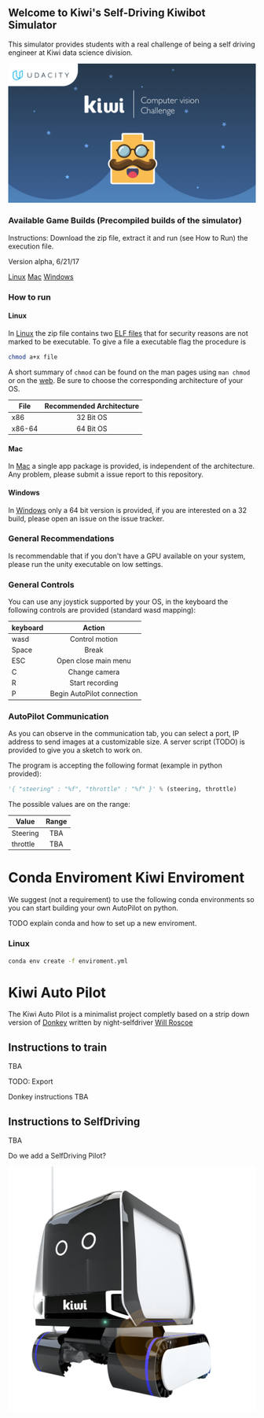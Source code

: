 ## Welcome to Kiwi's Self-Driving Kiwibot Simulator

This simulator provides students with a real challenge of being a self driving engineer at Kiwi data science division.

![KiwiBot Challenge](./Challenge.png)

### Available Game Builds (Precompiled builds of the simulator)

Instructions: Download the zip file, extract it and run (see How to Run) the execution file.

Version alpha, 6/21/17

[Linux](https://drive.google.com/open?id=0BwDN7B4kVM12SnBYWVp2NXJoeHc)
[Mac](https://drive.google.com/open?id=0BwDN7B4kVM12S1otYm1yN2JIbmM)
[Windows](https://drive.google.com/open?id=0BwDN7B4kVM12VFZwN21lb21hRDA)


### How to run

#### Linux

In [Linux](https://drive.google.com/open?id=0BwDN7B4kVM12SnBYWVp2NXJoeHc) the zip file contains two [ELF files](https://en.wikipedia.org/wiki/Executable_and_Linkable_Format) that for security reasons are not marked to be executable. To give a file a executable flag the procedure is

```bash
chmod a+x file
```
A short summary of `chmod` can be found on the man pages using `man chmod` or on the [web](https://explainshell.com/explain?cmd=chmod+a%2Bx+file).
Be sure to choose the corresponding architecture of your OS.

| File   | Recommended Architecture |
| ----   |:------------------------:|
| x86    | 32 Bit OS                |
| x86-64 | 64 Bit OS                |

#### Mac

In [Mac](https://drive.google.com/open?id=0BwDN7B4kVM12S1otYm1yN2JIbmM) a single app package is provided, is independent of the architecture. Any problem, please submit a issue report to this repository.

#### Windows

In [Windows](https://drive.google.com/open?id=0BwDN7B4kVM12VFZwN21lb21hRDA) only a 64 bit version is provided, if you are interested on a 32 build, please open an issue on the issue tracker.

### General Recommendations

Is recommendable that if you don't have a GPU available on your system, please run the unity executable on low settings.

### General Controls

You can use any joystick supported by your OS, in the keyboard the following controls are provided (standard wasd mapping):

| keyboard   | Action |
| ----   |:------------------------:|
| wasd  | Control motion             |
| Space  | Break                |
| ESC    | Open close main menu |
|  C     | Change camera |
|  R     | Start recording |
|  P     | Begin AutoPilot connection |

### AutoPilot Communication

As you can observe in the communication tab, you can select a port, IP address to send images at a customizable size. A server script (TODO) is provided to give you a sketch to work on.

The program is accepting the following format (example in python provided):

```python
'{ "steering" : "%f", "throttle" : "%f" }' % (steering, throttle)
```

The possible values are on the range:

| Value   | Range |
| ----   |:------------------------:|
| Steering   | TBA               |
| throttle  | TBA                |




# Conda Enviroment Kiwi Enviroment

We suggest (not a requirement) to use the following conda environments so you can start building your own AutoPilot on python.


TODO explain conda and how to set up a new enviroment.

### Linux

```bash
conda env create -f enviroment.yml
```





# Kiwi Auto Pilot

The Kiwi Auto Pilot is a minimalist project completly based on  a strip down version of [Donkey](https://github.com/wroscoe/donkey)
written by night-selfdriver [Will Roscoe](https://github.com/wroscoe)

## Instructions to train

TBA

TODO: Export

Donkey instructions TBA

## Instructions to SelfDriving

TBA

Do we add a SelfDriving Pilot?

![Kiwibot](./KIWIBOT.png)

